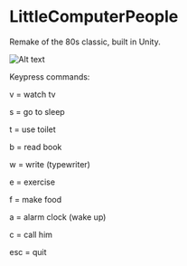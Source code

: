 # LittleComputerPeople

Remake of the 80s classic, built in Unity.

![Alt text](http://i.imgur.com/31sOZjW.png "Screenshot")

Keypress commands:

v = watch tv

s = go to sleep

t = use toilet

b = read book

w = write (typewriter)

e = exercise

f = make food

a = alarm clock (wake up)

c = call him

esc = quit


